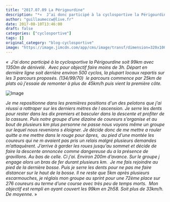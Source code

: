 ```yaml
---
title: "2017.07.09 La Périgourdine"
description: "*«  J’ai donc participé à la cyclosportive la Périgourdine soit 99km avec 1350m de dénivelé.  Avec pour objectif faire moins de 3h. Départ en dernière ligne soit derrière environ 500 cyclos, la plupart locaux repartis sur les 3 parcours proposés. (134/99/70)  le parcours commence par 25km de plats où j'essaie de remonter à plus de 45km/h puis vient la première côte. *"
author: "guillaumeccw@live.fr"
date: 2017-08-10T13:46:00
draft: false
categories: ["cyclosportive"]
tags: []
original_category: "blog-cyclosportive"
image: "https://image.jimcdn.com/app/cms/image/transf/dimension=320x10000:format=png/path/s0199e9eaa9e70689/image/i2a1a71f290d93697/version/1486714951/flyer-la-perigordine-2017.png"
---
```


*&laquo;&nbsp; J&rsquo;ai donc particip&eacute; &agrave; la cyclosportive la P&eacute;rigourdine soit 99km avec 1350m de d&eacute;nivel&eacute;. &nbsp;Avec pour objectif faire moins de 3h. D&eacute;part en derni&egrave;re ligne soit derri&egrave;re environ 500 cyclos, la plupart locaux repartis sur les 3 parcours propos&eacute;s. (134/99/70) &nbsp;le parcours commence par 25km de plats o&ugrave; j'essaie de remonter &agrave; plus de 45km/h puis vient la premi&egrave;re c&ocirc;te.&nbsp;*

<!--more-->

![Image](https://image.jimcdn.com/app/cms/image/transf/dimension=320x10000:format=png/path/s0199e9eaa9e70689/image/i2a1a71f290d93697/version/1486714951/flyer-la-perigordine-2017.png)

*Je me repositionne dans les premi&egrave;res positions d'un des pelotons que j'ai r&eacute;ussi a rattraper sur les derniers m&egrave;tres de l ascension. Je serre les dents pour rester dans les dix premiers et basculer dans la descente et profiter de la cassure. Puis notre groupe d&rsquo;une dizaine de coureurs s&rsquo;organise et au bout de plusieurs km plus personne ne passe nous voyons m&ecirc;me un groupe sur lequel nous revenions s &eacute;loigner. Je d&eacute;cide donc de me mettre a rouler quitte a me mettre dans le rouge pour &acirc;pres, &nbsp;au pied d'une mont&eacute;e les coureurs qui ne m avaient pas pris un relais malgr&eacute; plusieurs demandes m&rsquo;attaqu&egrave;rent. J&rsquo;arrive &agrave; garder les roues jusqu'au sommet et d&eacute;cide de faire la descente annonc&eacute;e comme dangereuse du a la pr&eacute;sence de gravillons. Au bas de celle. Ci j'ai. Environ 200m d&rsquo;avance. Sur le groupe j engage alors un bras de fer durant plusieurs km. &nbsp;Je me fais rejoindre au pied de la derni&egrave;re bosse. Puis je serre les dents pour ne pas me faire distancer sur le haut de la bosse. Il ne reste que 5km apr&egrave;s plusieurs escarmouches, je r&eacute;glais mon groupe au sprint pour une 72&egrave;me place sur 276 coureurs au terme d&rsquo;une course avec tr&egrave;s peu de temps morts.&nbsp; Mon objectif est rempli en ayant couvert les 99km en 2h58. Soit plus de 33km/h. De moyenne.*&nbsp;&raquo;&nbsp;&nbsp;

&nbsp;